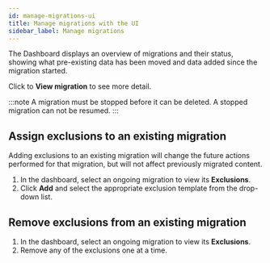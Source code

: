 ```yaml
---
id: manage-migrations-ui
title: Manage migrations with the UI
sidebar_label: Manage migrations
---
```


The Dashboard displays an overview of migrations and their status, showing what pre-existing data has been moved and data added since the migration started.

Click to **View migration** to see more detail.

:::note
A migration must be stopped before it can be deleted. A stopped migration can not be resumed.
:::

## Assign exclusions to an existing migration

Adding exclusions to an existing migration will change the future actions performed for that migration, but will not affect previously migrated content.

1. In the dashboard, select an ongoing migration to view its **Exclusions**.
1. Click **Add** and select the appropriate exclusion template from the drop-down list.

## Remove exclusions from an existing migration

1. In the dashboard, select an ongoing migration to view its **Exclusions**.
1. Remove any of the exclusions one at a time.
